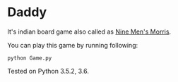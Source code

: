 # Daddy
It's indian board game also called as [Nine Men's Morris](https://en.wikipedia.org/wiki/Nine_men%27s_morris).


You can play this game by running following:
```
python Game.py
```
Tested on Python 3.5.2, 3.6.
